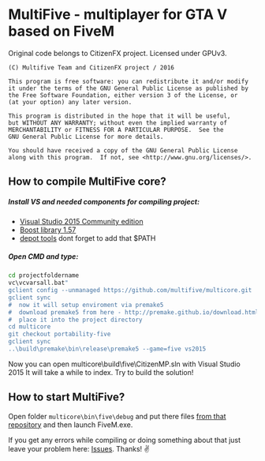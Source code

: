 # MultiFive - multiplayer for GTA V based on FiveM
Original code belongs to CitizenFX project. Licensed under GPUv3.

    (C) Multifive Team and CitizenFX project / 2016 

    This program is free software: you can redistribute it and/or modify
    it under the terms of the GNU General Public License as published by
    the Free Software Foundation, either version 3 of the License, or
    (at your option) any later version.

    This program is distributed in the hope that it will be useful,
    but WITHOUT ANY WARRANTY; without even the implied warranty of
    MERCHANTABILITY or FITNESS FOR A PARTICULAR PURPOSE.  See the
    GNU General Public License for more details.

    You should have received a copy of the GNU General Public License
    along with this program.  If not, see <http://www.gnu.org/licenses/>.

## How to compile MultiFive core?
##### Install VS and needed components for compiling project:
- [Visual Studio 2015 Community edition](https://www.visualstudio.com/ru-ru/downloads/download-visual-studio-vs.aspx) 
- [Boost library 1.57](https://sourceforge.net/projects/boost/files/boost/1.57.0/)
- [depot tools](https://www.chromium.org/developers/how-tos/install-depot-tools) dont forget to add that $PATH

##### Open CMD and type:

```bash
cd projectfoldername
vc\vcvarsall.bat"
gclient config --unmanaged https://github.com/multifive/multicore.git
gclient sync
#  now it will setup enviroment via premake5
#  download premake5 from here - http://premake.github.io/download.html#v5 and
#  place it into the project directory
cd multicore
git checkout portability-five
gclient sync
..\build\premake\bin\release\premake5 --game=five vs2015
```

Now you can open multicore\build\five\CitizenMP.sln with Visual Studio 2015
It will take a while to index. Try to build the solution! 

## How to start MultiFive?

Open folder `multicore\bin\five\debug` and put there files [from that repository](https://github.com/multifive/multicache/tree/master/caches/fivem) and then launch FiveM.exe.

If you get any errors while compiling or doing something about that just leave your problem here: [Issues](https://github.com/multifive/multicore/issues). Thanks! :v:

